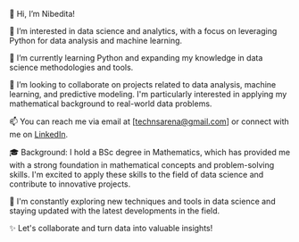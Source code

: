 👋 Hi, I’m Nibedita!

👀 I’m interested in data science and analytics, with a focus on leveraging Python for data analysis and machine learning.

🌱 I’m currently learning Python and expanding my knowledge in data science methodologies and tools.

💞️ I’m looking to collaborate on projects related to data analysis, machine learning, and predictive modeling. 
    I'm particularly interested in applying my mathematical background to real-world data problems.

📫 You can reach me via email at [technsarena@gmail.com] or connect with me on [LinkedIn](https://www.linkedin.com/in/ns-nibedita-sahu/).

🎓 Background: I hold a BSc degree in Mathematics, which has provided me with a strong foundation in mathematical concepts and problem-solving skills. 
    I'm excited to apply these skills to the field of data science and contribute to innovative projects.

🔭 I'm constantly exploring new techniques and tools in data science and staying updated with the latest developments in the field.

✨ Let's collaborate and turn data into valuable insights!


<!---
nibeditans/nibeditans is a ✨ special ✨ repository because its `README.md` (this file) appears on your GitHub profile.
You can click the Preview link to take a look at your changes.
--->

